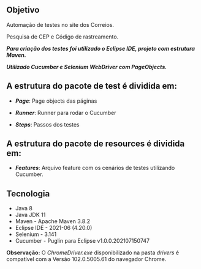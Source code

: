 ## Objetivo

Automação de testes no site dos Correios. 

Pesquisa de CEP e Código de rastreamento.

***Para criação dos testes foi utilizado o Eclipse IDE, projeto com estrutura Maven.***

***Utilizado Cucumber e Selenium WebDriver com PageObjects.***

## A estrutura do pacote de test é dividida em: 

* ***Page***: Page objects das páginas

* ***Runner***: Runner para rodar o Cucumber

* ***Steps***: Passos dos testes

## A estrutura do pacote de resources é dividida em: 

* ***Features***: Arquivo feature com os cenários de testes utilizando Cucumber.
 
## Tecnologia

- Java 8
- Java JDK 11
- Maven - Apache Maven 3.8.2
- Eclipse IDE - 2021-06 (4.20.0)
- Selenium - 3.141
- Cucumber - Puglin para Eclipse	v1.0.0.202107150747

**Observação:** O _ChromeDriver.exe_ disponibilizado na pasta _drivers_ é compatível com a Versão 102.0.5005.61 do navegador Chrome.
